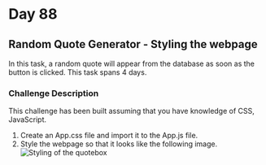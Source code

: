 # Day 88

## Random Quote Generator - Styling the webpage

In this task, a random quote will appear from the database as soon as the button is clicked. This task spans 4 days.

### Challenge Description

This challenge has been built assuming that you have knowledge of CSS, JavaScript.

1. Create an App.css file and import it to the App.js file.
2. Style the webpage so that it looks like the following image.
![Styling of the quotebox](https://user-images.githubusercontent.com/51092036/90990203-1ad57d80-e5bd-11ea-97d4-cb10e951a1b5.png)